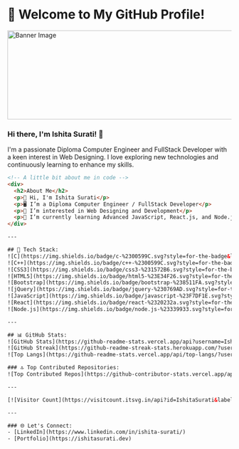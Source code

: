 # 🌟 Welcome to My GitHub Profile!

<img src="(https://user-images.githubusercontent.com/74038190/212750155-3ceddfbd-19d3-40a3-87af-8d329c8323c4.gif)" alt="Banner Image" width="800" height="200"> <!-- Adjust the width and height as needed -->


### Hi there, I'm Ishita Surati! 👋

I'm a passionate Diploma Computer Engineer and FullStack Developer with a keen interest in Web Designing. I love exploring new technologies and continuously learning to enhance my skills.

```html
<!-- A little bit about me in code -->
<div>
  <h2>About Me</h2>
  <p>👋 Hi, I'm Ishita Surati</p>
  <p>🖥️ I’m a Diploma Computer Engineer / FullStack Developer</p>
  <p>👀 I’m interested in Web Designing and Development</p>
  <p>🌱 I’m currently learning Advanced JavaScript, React.js, and Node.js</p>
</div>

---

## 🚀 Tech Stack:
![C](https://img.shields.io/badge/c-%2300599C.svg?style=for-the-badge&logo=c&logoColor=white)
![C++](https://img.shields.io/badge/c++-%2300599C.svg?style=for-the-badge&logo=c%2B%2B&logoColor=white)
![CSS3](https://img.shields.io/badge/css3-%231572B6.svg?style=for-the-badge&logo=css3&logoColor=white)
![HTML5](https://img.shields.io/badge/html5-%23E34F26.svg?style=for-the-badge&logo=html5&logoColor=white)
![Bootstrap](https://img.shields.io/badge/bootstrap-%238511FA.svg?style=for-the-badge&logo=bootstrap&logoColor=white)
![jQuery](https://img.shields.io/badge/jquery-%230769AD.svg?style=for-the-badge&logo=jquery&logoColor=white)
![JavaScript](https://img.shields.io/badge/javascript-%23F7DF1E.svg?style=for-the-badge&logo=javascript&logoColor=black)
![React](https://img.shields.io/badge/react-%2320232a.svg?style=for-the-badge&logo=react&logoColor=%2361DAFB)
![Node.js](https://img.shields.io/badge/node.js-%23339933.svg?style=for-the-badge&logo=nodedotjs&logoColor=white)

---

## 📊 GitHub Stats:
![GitHub Stats](https://github-readme-stats.vercel.app/api?username=IshitaSurati&theme=radical&hide_border=false&include_all_commits=false&count_private=false)
![GitHub Streak](https://github-readme-streak-stats.herokuapp.com/?user=IshitaSurati&theme=radical&hide_border=false)
![Top Langs](https://github-readme-stats.vercel.app/api/top-langs/?username=IshitaSurati&theme=radical&hide_border=false&include_all_commits=false&count_private=false&layout=compact)

### 🔝 Top Contributed Repositories:
![Top Contributed Repos](https://github-contributor-stats.vercel.app/api?username=IshitaSurati&limit=5&theme=radical&combine_all_yearly_contributions=true)

---

[![Visitor Count](https://visitcount.itsvg.in/api?id=IshitaSurati&label=Profile%20Views&color=0&icon=0&pretty=false)](https://visitcount.itsvg.in)

---

### 🌐 Let's Connect:
- [LinkedIn](https://www.linkedin.com/in/ishita-surati/)
- [Portfolio](https://ishitasurati.dev)
